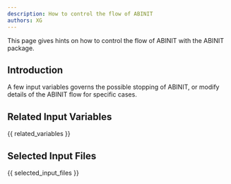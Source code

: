 ```yaml
---
description: How to control the flow of ABINIT
authors: XG
---
```

<!--- This is the source file for this topics. Can be edited. -->

This page gives hints on how to control the flow of ABINIT with the ABINIT package.

## Introduction

A few input variables governs the possible stopping of ABINIT, or modify
details of the ABINIT flow for specific cases.

## Related Input Variables

{{ related_variables }}

## Selected Input Files

{{ selected_input_files }}

